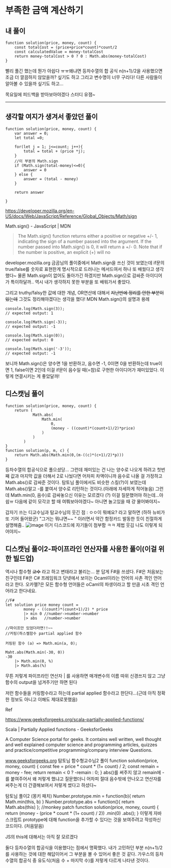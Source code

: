 # 부족한 금액 계산하기

## 내 풀이
```
function solution(price, money, count) {
    const totalCost = (price+price*count)*count/2
    const calculatedValue = money-totalCost
    return money-totalCost > 0 ? 0 : Math.abs(money-totalCost) 
}
```
빨리 풀긴 했는데 뭔가 아쉽다 ㅠㅠ왜냐면 등차수열의 합 공식 n(n+1)/2을 사용했으면 조금 더 깔끔하지 않았을까? 싶기도 하고 그리고 변수명이 너무 구리다! 다른 사람들이 알아볼 수 있을까 싶기도 하고...

목요일에 피드백을 받아보아야겠다 스터디 유잼~
***


## 생각할 여지가 생겨서 좋았던 풀이
```
function solution(price, money, count) {
    var answer = 0;
    let total =0;

    for(let j = 1; j<=count; j++){
        total = total + (price *j);
    }
    //이 부분의 Math.sign
    if (Math.sign(total-money)<=0){
        answer = 0
    } else {
        answer = (total - money)
    }

    return answer 

}
```

https://developer.mozilla.org/en-US/docs/Web/JavaScript/Reference/Global_Objects/Math/sign

 
Math.sign() - JavaScript | MDN

> The Math.sign() function returns either a positive or negative +/- 1, indicating the sign of a number passed into the argument.
> If the number passed into Math.sign() is 0, it will return a +/- 0. Note that if the number is positive, an explicit (+) will no

developer.mozilla.org
금곰님의 풀이중에서 Math.sign을 쓰신 것이 보였는데 if문의 true/false를 숫자로 표현한게 명시적으로 드러나는 메서드여서 하나 또 배웠다고 생각했다~
물론 Math.sign이 없어도 돌아가긴 하겠지만 Math.sign으로 감싸준 아이디어가 특이하달까.. 역시 내가 생각하지 못한 부분을 또 배워가서 좋았다.

그리고 truthy/falsy한 값에 대한 개념, OR연산에 대해서 ~~지난번에 정리를 안한 부분이 있는데~~ 그것도 정리해야겠다는 생각을 했다!
MDN Math.sign()의 설명과 용례
```
console.log(Math.sign(3));
// expected output: 1

console.log(Math.sign(-3));
// expected output: -1

console.log(Math.sign(0));
// expected output: 0

console.log(Math.sign('-3'));
// expected output: -1
````

보니까 Math.sign()은 양수면 1을 반환하고, 음수면 -1, 0이면 0을 반환하는데 true이면 1, false이면 2인데 이걸 if문이 음수일 때(=참)로 구현한 아이디어가 재미있었다.
이렇게 연결시키는 게 좋았달까!

 

 

## 디스캣님 풀이
```
function solution(price, money, count) {
    return (
			Math.abs(
				Math.min(
					0,
					(money - ((count)*(count+1)/2)*price)
				)
			)
		)
}
function solution(p, m, c) {
    return Math.abs(Math.min(0,(m-((c)*(c+1)/2)*p)))
}
```
등차수열의 합공식으로 풀으셨당... 그런데 재미있는 건 나는 양수로 나오게 하려고 첫번째 값과 마지막 값을 더해서 2로 나눴다면
어차피 차액이니까 음수로 나올 걸 가정하고 Math.abs()로 감싸준 것이다. 탐토님 풀이에서도 비슷한 스킬(?)이 보였는데 Math.abs()말고 -를 붙여서
양수로 리턴하는 것이다.(아래에 자세하게 적어놓음)
그런데 Math.min(0, 음수)로 감싸놓으신 이유는 모르겠다 (?) 이걸 질문했어야 하는데...아쉽ㅠ 다음에 같이 모각코 할 때 여쭤보아야겠다~ 아니면 놀고있을 때 걍 물어봐야지~

갑자기 쓰는 디교수님과 탐교수님의 웃긴 점 : ㅇㅇ이 뭐예요? 라고 말하면 (하하 뉴비가 또 기어 들어왔군) "그거는 뭐냐면~~ " 이러면서 약간 함정카드 발동한 듯이 친절하게 설명해줌.. 
![image](https://user-images.githubusercontent.com/91370858/163091520-fe6fddaf-68a3-4b1d-ba76-7c3520ead752.png)
이거 디스코드에 자기들이 첨부함 ㅋㅋ 제법 웃김 나도 이렇게 되어야지~


## 디스캣님 풀이2-파이프라인 연산자를 사용한 풀이(이걸 위한 빌드업)
역시나 함수형 ~~교수~~ 라고 하고 변태라고 불리는... 분 답게 F#을 쓰셨다.
F#은 처음보는 친구인데 F#은 C# 프레임워크 닷넷에서 보이는 Ocaml이라는 언어의 사촌 격인 언어라고 한다.
오카멜?은 모든 함수형 언어들은 oCaml의 파생이라고 할 만큼 시초 격인 언어라고 한다네요.

```
//F#
let solution price money count = 
		money - ((count)*(count+1)/2) * price
		|> min 0 //number->number->number
		|> abs   //number->number

//파이프만 있었더라면!!~~
//커링(하스켈함수 partial applied 함수

커링된 함수 (a) => Math.min(a, 0);

Maht.abs(Math.min(-30, 0))
-30
	|> Math.min(0, %)
	|> Math.abs(%)
```
  

 

무튼 저렇게 파이프라인 연산자 | 를 사용하면 매개변수의 이름 따위 신경쓰지 않고 그냥 함수의 output을 넘겨주기만 하면 된다

저런 함수들을 커링함수라고 하는데 partial applied 함수라고 한단다...(근데 아직 정확한 정보도 아니고 이해도 제대로못했음)

Ref

https://www.geeksforgeeks.org/scala-partially-applied-functions/

 
Scala | Partially Applied functions - GeeksforGeeks

A Computer Science portal for geeks. It contains well written, well thought and well explained computer science and programming articles, quizzes and practice/competitive programming/company interview Questions.

www.geeksforgeeks.org
탐토님 함수형교수님2 풀이
function solution(price, money, count) {
    const fee = price * count * (1+ count) / 2;
    const remain = money - fee;
    return remain < 0 ? -remain : 0;
}
abs()를 써주지 않고 remain에 -를 붙여주어서 왜 저렇게 했냐고 질문했더니 어차피 절대 음수밖에 안나오고 연산자를 써주는게 더 간결해보여서 저렇게 썼다고 하셨다~

탐토님 풀이2 (몽키 패치)
Number.prototype.min = function(b){ return Math.min(this, b) }
Number.prototype.abs = function(){ return Math.abs(this) };
//monkey patch
function solution(price, money, count) { 
    return (money - (price * count * (1+ count) / 2))
        .min(0)
        .abs();
}
이렇게 자바스크립트 prototype에 대해 function을 추가할 수 있다는 것을 보여주려고 작성하신 코드이다. (처음알음)

JS의 this에 대해서는 아직 잘 모르겠다 

 

 

둘다 등차수열의 합공식을 이용했다는 점에서 명확했다. 내가 고민하던 부분 n(n+1)/2를 사용하는 것에 대한 해답이어서 그 부분을 볼 수 있어서 좋은 것 같다. 가우스의 등차수열의 합공식 중 유도식(처음 수 + 마지막 수)를 저렇게 다르게 나타낸 것이다. 
